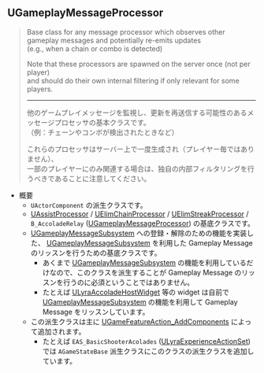 ## UGameplayMessageProcessor

> Base class for any message processor which observes other gameplay messages and potentially re-emits updates  
> (e.g., when a chain or combo is detected)  
>  
> Note that these processors are spawned on the server once (not per player)  
> and should do their own internal filtering if only relevant for some players.  
> 
> ----
> 他のゲームプレイメッセージを監視し、更新を再送信する可能性のあるメッセージプロセッサの基本クラスです。  
> （例：チェーンやコンボが検出されたときなど）  
>  
> これらのプロセッサはサーバー上で一度生成され（プレイヤー毎ではありません）、  
> 一部のプレイヤーにのみ関連する場合は、独自の内部フィルタリングを行うべきであることに注意してください。   

* 概要
	* `UActorComponent` の派生クラスです。
	* [UAssistProcessor] / [UElimChainProcessor] / [UElimStreakProcessor] / `B_AccoladeRelay` ([UGameplayMessageProcessor]) の基底クラスです。
	* [UGameplayMessageSubsystem] への登録・解除のための機能を実装した、 [UGameplayMessageSubsystem] を利用した Gameplay Message のリッスンを行うための基底クラスです。
		* あくまで [UGameplayMessageSubsystem] の機能を利用しているだけなので、このクラスを派生することが Gameplay Message のリッスンを行うのに必須ということではありません。
		* たとえば [ULyraAccoladeHostWidget] 等の widget は自前で [UGameplayMessageSubsystem] の機能を利用して Gameplay Message をリッスンしています。
	* この派生クラスは主に [UGameFeatureAction_AddComponents] によって追加されます。
		* たとえば `EAS_BasicShooterAcolades` ([ULyraExperienceActionSet]) では `AGameStateBase` 派生クラスにこのクラスの派生クラスを追加しています。



<!--- ページ内のリンク --->

<!--- 自前の画像へのリンク --->

<!--- generated --->
[ULyraExperienceActionSet]: ../../Lyra/Experience/ULyraExperienceActionSet.md#ulyraexperienceactionset
[ULyraAccoladeHostWidget]: ../../Lyra/GameplayMessageAccolade/ULyraAccoladeHostWidget.md#ulyraaccoladehostwidget
[UAssistProcessor]: ../../Lyra/GameplayMessageProcessor/UAssistProcessor.md#uassistprocessor
[UElimChainProcessor]: ../../Lyra/GameplayMessageProcessor/UElimChainProcessor.md#uelimchainprocessor
[UElimStreakProcessor]: ../../Lyra/GameplayMessageProcessor/UElimStreakProcessor.md#uelimstreakprocessor
[UGameplayMessageProcessor]: ../../Lyra/GameplayMessageProcessor/UGameplayMessageProcessor.md#ugameplaymessageprocessor
[UGameplayMessageSubsystem]: ../../Plugin/GameplayMessageSubsystem/UGameplayMessageSubsystem.md#ugameplaymessagesubsystem
[UGameFeatureAction_AddComponents]: ../../UE/GameFeature/UGameFeatureAction_AddComponents.md#ugamefeatureactionaddcomponents

